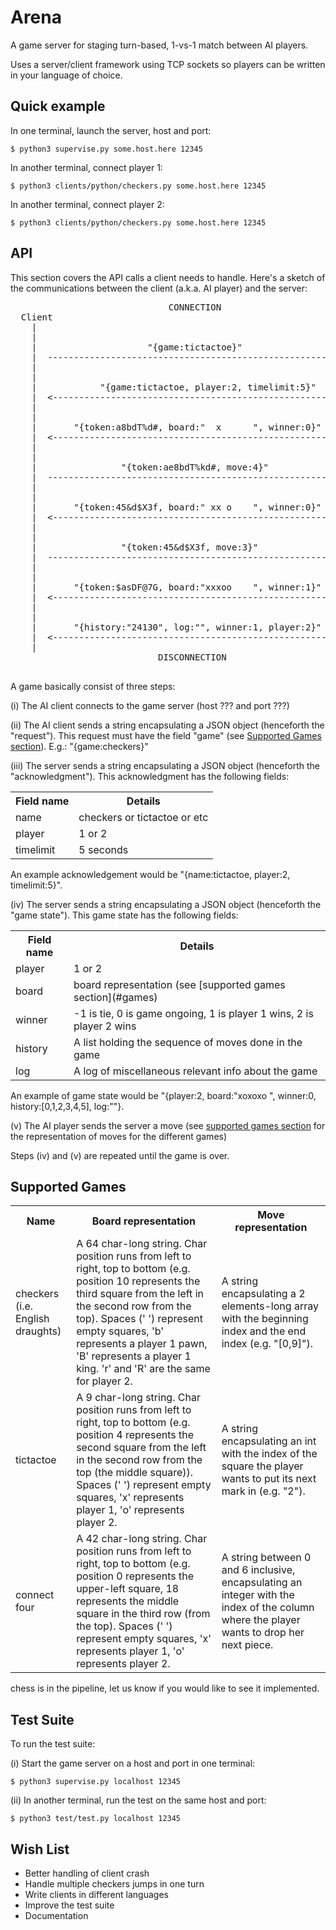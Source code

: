 # Arena

A game server for staging turn-based, 1-vs-1 match between AI players.

Uses a server/client framework using TCP sockets so players can be written in your language of choice.

## Quick example

In one terminal, launch the server, host and port:

`$ python3 supervise.py some.host.here 12345`

In another terminal, connect player 1:

`$ python3 clients/python/checkers.py some.host.here 12345`

In another terminal, connect player 2:

`$ python3 clients/python/checkers.py some.host.here 12345`

## API

This section covers the API calls a client needs to handle. Here's a sketch of the communications
between the client (a.k.a. AI player) and the server:

<pre>
                              CONNECTION
  Client                                                       Server
    |                                                             |
    |                                                             |
    |                     "{game:tictactoe}"                      |
    |  --------------------------------------------------------&gt;  |
    |                                                             |
    |                                                             |
    |            "{game:tictactoe, player:2, timelimit:5}"        |
    |  &lt;--------------------------------------------------------  |
    |                                                             |
    |                                                             |
    |       "{token:a8bdT%d#, board:"  x      ", winner:0}"       |
    |  &lt;--------------------------------------------------------  |
    |                                                             |
    |                                                             |
    |                "{token:ae8bdT%kd#, move:4}"                 |
    |  --------------------------------------------------------&gt;  |
    |                                                             |
    |                                                             |
    |       "{token:45&d$X3f, board:" xx o    ", winner:0}"       |
    |  &lt;--------------------------------------------------------  |
    |                                                             |
    |                                                             |
    |                "{token:45&d$X3f, move:3}"                   |
    |  --------------------------------------------------------&gt;  |
    |                                                             |
    |                                                             |
    |       "{token:$asDF@7G, board:"xxxoo    ", winner:1}"       |
    |  &lt;--------------------------------------------------------  |
    |                                                             |
    |                                                             |
    |       "{history:"24130", log:"", winner:1, player:2}"       |
    |  &lt;--------------------------------------------------------  |
    |                                                             |
                            DISCONNECTION

</pre>

A game basically consist of three steps:

(i) The AI client connects to the game server (host ??? and port ???)

(ii) The AI client sends a string encapsulating a JSON object (henceforth the "request"). This request must have the field "game" (see [Supported Games section](#games)). E.g.: "{game:checkers}" 

(iii) The server sends a string encapsulating a JSON object (henceforth the "acknowledgment"). This acknowledgment has the following fields:

<table>
  <tr>
    <th>Field name</th><th>Details</th>
  </tr>
  <tr>
    <td>name</td><td>checkers or tictactoe or etc</td>
  </tr>
  <tr>
    <td>player</td><td>1 or 2</td>
  </tr>
  <tr>
    <td>timelimit</td><td>5 seconds</td>
  </tr>
</table>

An example acknowledgement would be "{name:tictactoe, player:2, timelimit:5}".

(iv) The server sends a string encapsulating a JSON object (henceforth the "game state"). This game state has the following fields:
<table>
  <tr>
    <th>Field name</th><th>Details</th>
  </tr>
  <tr>
    <td>player</td><td>1 or 2</td>
  </tr>
  <tr>
    <td>board</td><td>board representation (see [supported games section](#games)</td>
  </tr>
  <tr>
    <td>winner</td><td>-1 is tie, 0 is game ongoing, 1 is player 1 wins, 2 is player 2 wins</td>
  </tr>
  <tr>
    <td>history</td><td>A list holding the sequence of moves done in the game</td>
  </tr>
  <tr>
    <td>log</td><td>A log of miscellaneous relevant info about the game</td>
  </tr>
</table>

An example of game state would be "{player:2, board:"xoxoxo   ", winner:0, history:[0,1,2,3,4,5], log:""}.

(v) The AI player sends the server a move (see [supported games section](#games) for the representation of moves for the different games)

Steps (iv) and (v) are repeated until the game is over.

## Supported Games <a id=games></a>

<table>
  <tr>
    <th>Name</th><th>Board representation</th><th>Move representation</th>
  </tr>
  <tr>
    <td>checkers (i.e. English draughts)</td>
    <td>A 64 char-long string. Char position runs from left to right, top to bottom (e.g. position 10 represents the third square from the left in the second row from the top). Spaces (' ') represent empty squares, 'b' represents a player 1 pawn, 'B' represents a player 1 king. 'r' and 'R' are the same for player 2.</td>
    <td>A string encapsulating a 2 elements-long array with the beginning index and the end index (e.g. "[0,9]").</td>
  </tr>
  <tr>
    <td>tictactoe</td>
    <td>A 9 char-long string. Char position runs from left to right, top to bottom (e.g. position 4 represents the second square from the left in the second row from the top (the middle square)). Spaces (' ') represent empty squares, 'x' represents player 1, 'o' represents player 2.</td>
    <td>A string encapsulating an int with the index of the square the player wants to put its next mark in (e.g. "2").</td>
  </tr>
  <tr>
    <td>connect four</td>
    <td>A 42 char-long string. Char position runs from left to right, top to bottom (e.g. position 0 represents the upper-left square, 18 represents the middle square in the third row (from the top). Spaces (' ') represent empty squares, 'x' represents player 1, 'o' represents player 2.</td>
    <td>A string between 0 and 6 inclusive, encapsulating an integer with the index of the column where the player wants to drop her next piece.</td>
  </tr>
</table>

chess is in the pipeline, let us know if you would like to see it implemented.

## Test Suite

To run the test suite:

(i) Start the game server on a host and port in one terminal:

`$ python3 supervise.py localhost 12345`

(ii) In another terminal, run the test on the same host and port:

`$ python3 test/test.py localhost 12345`

## Wish List
* Better handling of client crash
* Handle multiple checkers jumps in one turn 
* Write clients in different languages
* Improve the test suite
* Documentation

